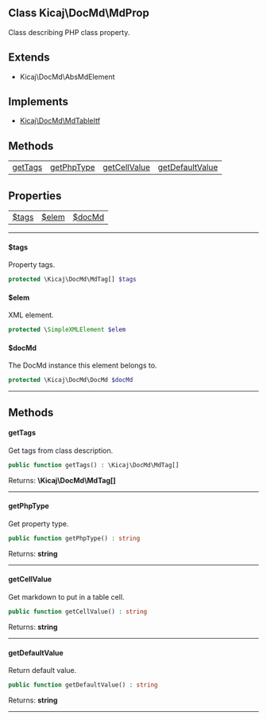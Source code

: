 ## Class Kicaj\DocMd\MdProp
Class describing PHP class property.

## Extends

- Kicaj\DocMd\AbsMdElement

## Implements

- [Kicaj\DocMd\MdTableItf](Kicaj-DocMd-MdTableItf.md)

## Methods

|                                      |                                      |                                      |                                      |
| ------------------------------------ | ------------------------------------ | ------------------------------------ | ------------------------------------ |
|         [getTags](#gettags)          |      [getPhpType](#getphptype)       |    [getCellValue](#getcellvalue)     | [getDefaultValue](#getdefaultvalue)  |

## Properties

|                    |                    |                    |
| ------------------ | ------------------ | ------------------ |
|   [$tags](#tags)   |   [$elem](#elem)   |  [$docMd](#docmd)  |

-------

#### $tags
Property tags.

```php
protected \Kicaj\DocMd\MdTag[] $tags
```

#### $elem
XML element.

```php
protected \SimpleXMLElement $elem
```

#### $docMd
The DocMd instance this element belongs to.

```php
protected \Kicaj\DocMd\DocMd $docMd
```

-------
## Methods
#### getTags
Get tags from class description.
```php
public function getTags() : \Kicaj\DocMd\MdTag[]
```

Returns: **\Kicaj\DocMd\MdTag[]**

-------
#### getPhpType
Get property type.
```php
public function getPhpType() : string
```

Returns: **string**

-------
#### getCellValue
Get markdown to put in a table cell.
```php
public function getCellValue() : string
```

Returns: **string**

-------
#### getDefaultValue
Return default value.
```php
public function getDefaultValue() : string
```

Returns: **string**

-------
